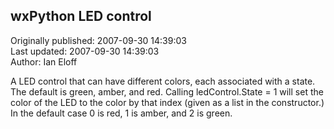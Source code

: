 ## wxPython LED control  
Originally published: 2007-09-30 14:39:03  
Last updated: 2007-09-30 14:39:03  
Author: Ian Eloff  
  
A LED control that can have different colors, each associated with a state. The default is green, amber, and red. Calling ledControl.State = 1 will set the color of the LED to the color by that index (given as a list in the constructor.) In the default case 0 is red, 1 is amber, and 2 is green.